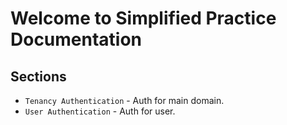 # Welcome to Simplified Practice Documentation


## Sections

* `Tenancy Authentication` - Auth for main domain.
* `User Authentication` - Auth for user.

